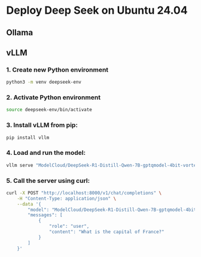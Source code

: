 # Deploy Deep Seek on Ubuntu 24.04

## Ollama

## vLLM

### 1. Create new Python environment
```bash
python3 -m venv deepseek-env
```

### 2. Activate Python environment
```bash
source deepseek-env/bin/activate
```

### 3. Install vLLM from pip:
```bash
pip install vllm
```

### 4. Load and run the model:
```bash
vllm serve "ModelCloud/DeepSeek-R1-Distill-Qwen-7B-gptqmodel-4bit-vortex-v2"
```

### 5. Call the server using curl:
```bash
curl -X POST "http://localhost:8000/v1/chat/completions" \
	-H "Content-Type: application/json" \
	--data '{
		"model": "ModelCloud/DeepSeek-R1-Distill-Qwen-7B-gptqmodel-4bit-vortex-v2",
		"messages": [
			{
				"role": "user",
				"content": "What is the capital of France?"
			}
		]
	}'
```
